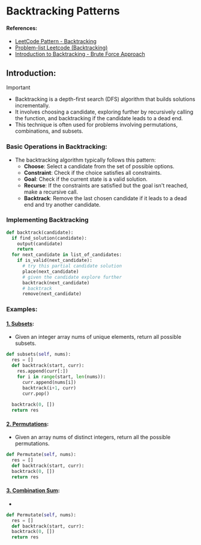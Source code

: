 # Backtracking Patterns

#### References:
- [LeetCode Pattern - Backtracking](https://blog.algomaster.io/p/81d42ca2-600c-4252-aa33-a56462090048)
- [Problem-list Leetcode (Backtracking)](https://leetcode.com/problem-list/backtracking/)
- [Introduction to Backtracking - Brute Force Approach](https://www.youtube.com/watch?v=DKCbsiDBN6c)

## Introduction: 
  > [!IMPORTANT]
  > - Backtracking is a depth-first search (DFS) algorithm that builds solutions incrementally.
  > - It involves choosing a candidate, exploring further by recursively calling the function, and backtracking if the candidate leads to a dead end.
  > - This technique is often used for problems involving permutations, combinations, and subsets.

### Basic Operations in Backtracking:
- The backtracking algorithm typically follows this pattern:
  - **Choose**: Select a candidate from the set of possible options.
  - **Constraint**: Check if the choice satisfies all constraints.
  - **Goal**: Check if the current state is a valid solution.
  - **Recurse**: If the constraints are satisfied but the goal isn't reached, make a recursive call.
  - **Backtrack**: Remove the last chosen candidate if it leads to a dead end and try another candidate.

### Implementing Backtracking
```python
def backtrack(candidate):
  if find_solution(candidate):
    output(candidate)
    return
  for next_candidate in list_of_candidates:
    if is_valid(next_candidate):
      # try this partial candidate solution
      place(next_candidate)
      # given the candidate explore further
      backtrack(next_candidate)
      # backtrack
      remove(next_candidate)
```

### Examples: 
#### [1. Subsets](https://leetcode.com/problems/subsets/description/?envType=problem-list-v2&envId=backtracking):
- Given an integer array nums of unique elements, return all possible subsets.
```python
def subsets(self, nums):
  res = []
  def backtrack(start, curr):
    res.append(curr[:])
    for i in range(start, len(nums)):
      curr.append(nums[i])
      backtrack(i+1, curr)
      curr.pop()
  
  backtrack(0, [])
  return res
``` 
#### [2. Permutations](https://leetcode.com/problems/permutations/description/?envType=problem-list-v2&envId=backtracking):
- Given an array nums of distinct integers, return all the possible permutations. 
```python
def Permutate(self, nums):
  res = []
  def backtrack(start, curr):
  backtrack(0, [])
  return res
```
#### [3. Combination Sum](https://leetcode.com/problems/permutations/description/?envType=problem-list-v2&envId=backtracking):
-  
```python
def Permutate(self, nums):
  res = []
  def backtrack(start, curr):
  backtrack(0, [])
  return res
``` 
